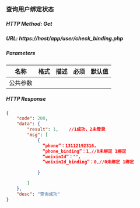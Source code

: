 ### 查询用户绑定状态

##### HTTP Method: Get
##### URL: https://host/app/user/check_binding.php

#####  Parameters
名称|格式|描述|必须|默认值
---|---|---|---|---
公共参数||||
##### HTTP Response
```json
{
    "code": 200,
    "data": {
        "result": 1,    //1成功，2未登录
        "msg": [
            {
              “phone”：13112192316，
              “phone_binding”：1,//0未绑定 1绑定
              “weixinId”：""，
              “weixinId_binding”：0,//0未绑定 1绑定

            }

        ]
    },
    "desc": "查询成功"
}

```